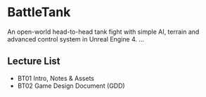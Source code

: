 # BattleTank
An open-world head-to-head tank fight with simple AI, terrain and advanced control system in Unreal Engine 4.
...
## Lecture List
* BT01 Intro, Notes & Assets
* BT02 Game Design Document (GDD)
